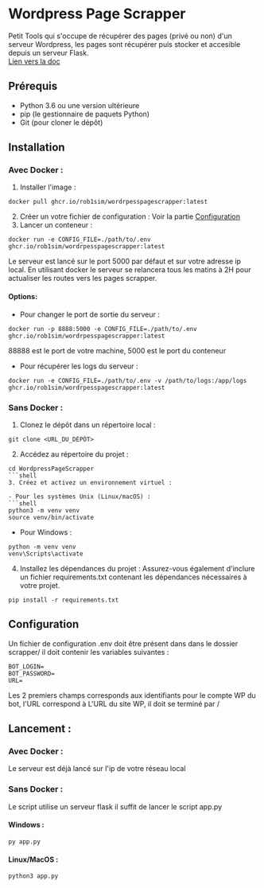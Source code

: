 # Wordpress Page Scrapper  
Petit Tools qui s'occupe de récupérer des pages (privé ou non) d'un serveur Wordpress, les pages sont récupérer puis stocker et accesible depuis un serveur Flask.  
[Lien vers la doc](https://rob1sim.github.io/WordrpessPageScrapper/wpScrapper/scrapPages.html)
## Prérequis

- Python 3.6 ou une version ultérieure
- pip (le gestionnaire de paquets Python)
- Git (pour cloner le dépôt)

## Installation

### Avec Docker : 

1. Installer l'image :
```shell
docker pull ghcr.io/rob1sim/wordrpesspagescrapper:latest
```
2. Créer un votre fichier de configuration : 
Voir la partie [Configuration](#configuration-)
3. Lancer un conteneur :
```shell
docker run -e CONFIG_FILE=./path/to/.env ghcr.io/rob1sim/wordrpesspagescrapper:latest
```
Le serveur est lancé sur le port 5000 par défaut et sur votre adresse ip local.
En utilisant docker le serveur se relancera tous les matins à 2H pour actualiser les routes vers les pages scrapper.

#### Options: 
- Pour changer le port de sortie du serveur : 
```shell
docker run -p 8888:5000 -e CONFIG_FILE=./path/to/.env ghcr.io/rob1sim/wordrpesspagescrapper:latest
```
88888 est le port de votre machine, 5000 est le port du conteneur
- Pour récupérer les logs du serveur :
```shell
docker run -e CONFIG_FILE=./path/to/.env -v /path/to/logs:/app/logs ghcr.io/rob1sim/wordrpesspagescrapper:latest
```
### Sans Docker :

1. Clonez le dépôt dans un répertoire local :
```shell
git clone <URL_DU_DÉPÔT>
```
2. Accédez au répertoire du projet :
```shell
cd WordpressPageScrapper
```shell
3. Créez et activez un environnement virtuel :

- Pour les systèmes Unix (Linux/macOS) :
```shell
python3 -m venv venv
source venv/bin/activate
```
- Pour Windows :  
```shell
python -m venv venv
venv\Scripts\activate
```

4. Installez les dépendances du projet :
Assurez-vous également d'inclure un fichier requirements.txt contenant les dépendances nécessaires à votre projet.
```shell
pip install -r requirements.txt
```

## Configuration  
Un fichier de configuration .env doit être présent dans dans le dossier scrapper/
il doit contenir les variables suivantes : 
```
BOT_LOGIN=
BOT_PASSWORD=
URL=
```
Les 2 premiers champs corresponds aux identifiants pour le compte WP du bot, 
l'URL correspond à L'URL du site WP, il doit se terminé par /

## Lancement :  
### Avec Docker :
Le serveur est déjà lancé sur l'ip de votre réseau local

### Sans Docker :
Le script utilise un serveur flask il suffit de lancer le script app.py
#### Windows :
```shell
py app.py
```
#### Linux/MacOS :
```shell
python3 app.py
```
